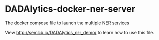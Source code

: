 # DADAlytics-docker-ner-server
The docker compose file to launch the multiple NER services

View http://semlab.io/DADAlytics_ner_demo/ to learn how to use this file.

